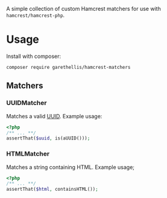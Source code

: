A simple collection of custom Hamcrest matchers for use with `hamcrest/hamcrest-php`.

# Usage

Install with composer:

`composer require garethellis/hamcrest-matchers`

## Matchers

### UUIDMatcher

Matches a valid [UUID](https://en.wikipedia.org/wiki/Universally_unique_identifier). Example usage:
```php
<?php
/** ... **/
assertThat($uuid, is(aUUID()));
```

### HTMLMatcher

Matches a string containing HTML. Example usage;
```php
<?php
/** ... **/
assertThat($html, containsHTML());
```
